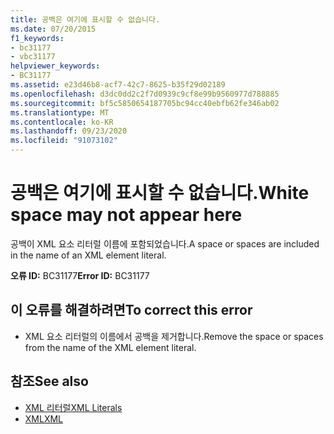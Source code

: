 ```yaml
---
title: 공백은 여기에 표시할 수 없습니다.
ms.date: 07/20/2015
f1_keywords:
- bc31177
- vbc31177
helpviewer_keywords:
- BC31177
ms.assetid: e23d46b8-acf7-42c7-8625-b35f29d02189
ms.openlocfilehash: d3dc0dd2c2f7d0939c9cf8e99b9560977d788885
ms.sourcegitcommit: bf5c5850654187705bc94cc40ebfb62fe346ab02
ms.translationtype: MT
ms.contentlocale: ko-KR
ms.lasthandoff: 09/23/2020
ms.locfileid: "91073102"
---
```

# <a name="white-space-may-not-appear-here"></a><span data-ttu-id="e59aa-102">공백은 여기에 표시할 수 없습니다.</span><span class="sxs-lookup"><span data-stu-id="e59aa-102">White space may not appear here</span></span>

<span data-ttu-id="e59aa-103">공백이 XML 요소 리터럴 이름에 포함되었습니다.</span><span class="sxs-lookup"><span data-stu-id="e59aa-103">A space or spaces are included in the name of an XML element literal.</span></span>  
  
 <span data-ttu-id="e59aa-104">**오류 ID:** BC31177</span><span class="sxs-lookup"><span data-stu-id="e59aa-104">**Error ID:** BC31177</span></span>  
  
## <a name="to-correct-this-error"></a><span data-ttu-id="e59aa-105">이 오류를 해결하려면</span><span class="sxs-lookup"><span data-stu-id="e59aa-105">To correct this error</span></span>  
  
- <span data-ttu-id="e59aa-106">XML 요소 리터럴의 이름에서 공백을 제거합니다.</span><span class="sxs-lookup"><span data-stu-id="e59aa-106">Remove the space or spaces from the name of the XML element literal.</span></span>  
  
## <a name="see-also"></a><span data-ttu-id="e59aa-107">참조</span><span class="sxs-lookup"><span data-stu-id="e59aa-107">See also</span></span>

- [<span data-ttu-id="e59aa-108">XML 리터럴</span><span class="sxs-lookup"><span data-stu-id="e59aa-108">XML Literals</span></span>](../language-reference/xml-literals/index.md)
- [<span data-ttu-id="e59aa-109">XML</span><span class="sxs-lookup"><span data-stu-id="e59aa-109">XML</span></span>](../programming-guide/language-features/xml/index.md)
